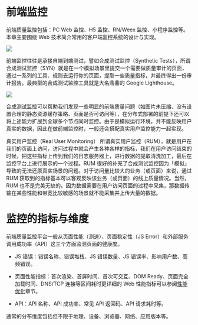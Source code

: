 # 前端监控

前端质量监控包括：PC Web 监控、H5 监控、RN/Weex 监控、小程序监控等。本章主要围绕 Web 技术简介常用的客户端监控系统的设计与实现。

![](https://i.postimg.cc/Bvz3c0FW/image.png)

前端监控往往是承接自端到端测试，譬如合成测试监控（Synthetic Tests），所谓合成测试监控（SYN）就是在一个模拟场景里提交一个需要做质量审计的页面，通过一系列的工具、规则去运行你的页面，提取一些质量指标，并最终得出一份审计报告。最典型的合成测试监控工具就是大名鼎鼎的 Google Lighthouse。

![](https://i.postimg.cc/ZRKnptYD/image.png)

合成测试监控可以帮助我们发现一些明显的前端质量问题（如图片未压缩、没有设置合理的静态资源缓存策略、页面是否可访问等），在分布式部署的前提下还可以将上述能力扩展到全球多个节点同时监控。由于是模拟运行环境，并不能反映用户真实的数据，因此在做前端监控时，一般还会搭配真实用户监控能力一起实现。

真实用户监控（Real User Monitoring） 所谓真实用户监控（RUM），就是用户在我们的页面上访问，访问过程中就会产生各种各样的指标，我们在用户访问结束的时候，把这些指标上传到我们的日志服务器上，进行数据的提取清洗加工，最后在监控平台上进行展示的一个过程。RUM 很好的补充了合成测试监控因为「模拟」导致的无法还原真实场景的问题。对于访问量比较大的业务（或页面）来说，通过 RUM 获取到的指标基本可以客观反映该业务（或页面）的线上质量情况。当然，RUM 也不是完美无缺的。因为数据需要在用户访问页面的过程中采集，那数据传输在某些性能和带宽比较敏感的场景就不能采集并上传大量的数据。

# 监控的指标与维度

前端质量监控平台一般从页面性能（测速）、页面稳定性（JS Error）和外部服务调用成功率（API）这三个方面监测页面的健康度。

- JS 错误：错误名称、错误堆栈、JS 错误数量、JS 错误率、影响用户数、高频错误。

- 页面性能指标：首次渲染、首屏时间、首次可交互、DOM Ready、页面完全加载时间、DNS/TCP 连接等区间耗时更详细的 Web 性能指标可以参阅[性能优化](https://ngte-web.gitbook.io/i/?性能优化)章节。

- API：API 名称、API 成功率、常见 API 返回码、API 请求耗时等。

通常的分布维度包括但不限于地理、设备、浏览器、网络、应用版本等。
